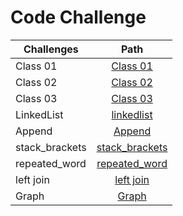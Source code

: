 # Code Challenge

| Challenges |      Path     |
| ---------- | :-----------: |
| Class 01   | [Class 01](./codeChallenge1.md)  |
| Class 02   | [Class 02](./CodeChallenge2.md)  |
| Class 03   | [Class 03](./codeChallenge3.md)  |
| LinkedList   | [linkedlist](./linked-list/README.MD)  |
| Append   | [Append](./Readme.append/README.MD)  |
| stack_brackets   | [stack_brackets](./stack_queue/brackets.md)  |
| repeated_word   | [repeated_word](./stack_queue/brackets.md)  |
| left join   | [left join](./Left_Join/LEFT_JOIN.MD)  |
| Graph   | [Graph](./Left_Join/LEFT_JOIN.MD)  |


